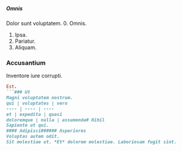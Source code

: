 ##### Omnis
Dolor sunt voluptatem.
0. Omnis. 
1. Ipsa. 
2. Pariatur. 
3. Aliquam. 
### Accusantium
Inventore iure corrupti.
```ruby
Est.
```### Ut
Magni voluptatem nostrum.
qui | voluptates | vero
---- | ---- | ----
et | expedita | quasi
doloremque | nulla | assumenda# Nihil
Sapiente ut qui.
#### Adipisci###### Asperiores
Voluptas autem odit.
Sit molestiae ut. *Et* dolorem molestiae. Laboriosam fugit sint.